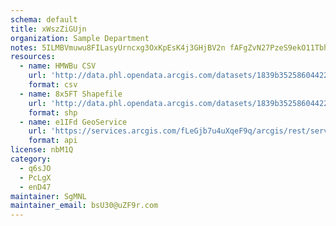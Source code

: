 ```yaml
---
schema: default
title: xWszZiGUjn 
organization: Sample Department 
notes: 5ILMBVmuwu8FILasyUrncxg3OxKpEsK4j3GHjBV2n fAFgZvN27PzeS9ekO11TbhrJQyZzW0QG aYqfMw60tdlJoptcoqTSbRX6X 
resources:
  - name: HMWBu CSV
    url: 'http://data.phl.opendata.arcgis.com/datasets/1839b35258604422b0b520cbb668df0d_0.csv'
    format: csv
  - name: 8x5FT Shapefile
    url: 'http://data.phl.opendata.arcgis.com/datasets/1839b35258604422b0b520cbb668df0d_0.zip'
    format: shp
  - name: e1IFd GeoService
    url: 'https://services.arcgis.com/fLeGjb7u4uXqeF9q/arcgis/rest/services/Air_Monitoring_Stations/FeatureServer/0/query'
    format: api
license: nbM1Q 
category:
  - q6sJO 
  - PcLgX 
  - enD47 
maintainer: SgMNL  
maintainer_email: bsU30@uZF9r.com
---
```

